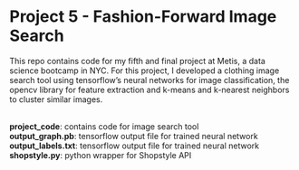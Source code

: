 # Project 5 - Fashion-Forward Image Search

This repo contains code for my fifth and final project at Metis, a data science bootcamp in NYC. For this project, I developed a clothing image search tool using tensorflow’s neural networks for image classification, the opencv library for feature extraction and k-means and k-nearest neighbors to cluster similar images. <br /> <br />

**project_code**: contains code for image search tool <br />
**output_graph.pb**: tensorflow output file for trained neural network <br />
**output_labels.txt**: tensorflow output file for trained neural network <br />
**shopstyle.py**: python wrapper for Shopstyle API <br />
